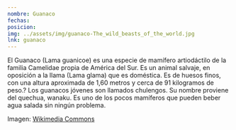 ```yaml
---
nombre: Guanaco
fechas:
posicion: 
img: ../assets/img/guanaco-The_wild_beasts_of_the_world.jpg
lnk: guanaco
---
```


<p>El Guanaco (Lama guanicoe) es una especie de mamífero artiodáctilo de la familia Camelidae propia de América del Sur. Es un animal salvaje, en oposición a la llama (Lama glama) que es doméstica. Es de huesos finos, con una altura aproximada de 1,60 metros y cerca de 91 kilogramos de peso.? Los guanacos jóvenes son llamados chulengos. Su nombre proviene del quechua, wanaku. Es uno de los pocos mamíferos que pueden beber agua salada sin ningún problema.</p>

<span>Imagen: <a href="https://upload.wikimedia.org/wikipedia/commons/8/86/The_wild_beasts_of_the_world_%28Plate_28%29_%288116050858%29.jpg?uselang=es" target="blank_">Wikimedia Commons</a></span>